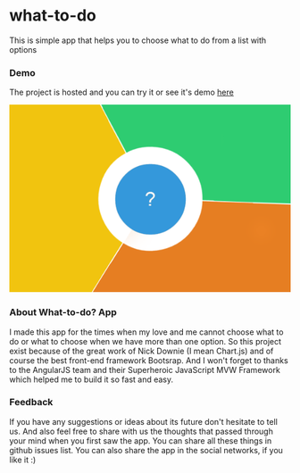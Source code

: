 what-to-do
==========

This is simple app that helps you to choose what to do from a list with options

### Demo
The project is hosted and you can try it or see it's demo [here](http://valkirilov.github.io/what-to-do)

<p align="center">
  <a href="http://valkirilov.github.io/what-to-do" target="_blank">
    <img src="https://raw.githubusercontent.com/valkirilov/what-to-do/gh-pages/images/cover.png" alt="Screenshot"/>
  </a>
</p>

### About What-to-do? App
I made this app for the times when my love and me cannot choose what to do or what to choose when we have more than one option. So this project exist because of the great work of Nick Downie (I mean Chart.js) and of course the best front-end framework Bootsrap. And I won't forget to thanks to the AngularJS team and their Superheroic JavaScript MVW Framework which helped me to build it so fast and easy.

### Feedback
If you have any suggestions or ideas about its future don't hesitate to tell us. And also feel free to share with us the thoughts that passed through your mind when you first saw the app. You can share all these things in github issues list. 
You can also share the app in the social networks, if you like it :)

